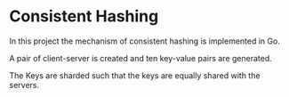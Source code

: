 # Consistent Hashing 

In this project the mechanism of consistent hashing is implemented in Go.

A pair of client-server is created and ten key-value pairs are generated.

The Keys are sharded such that the keys are equally shared with the servers.

